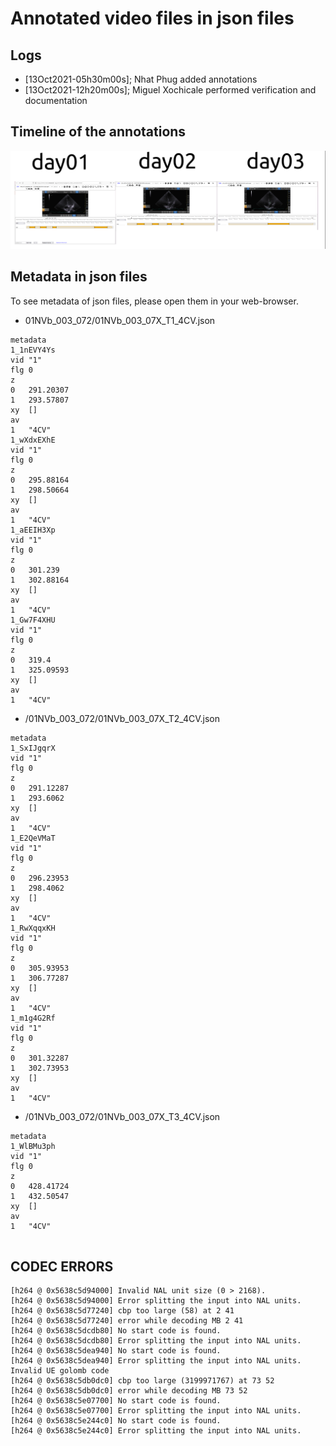 # Annotated video files in json files

## Logs
* [13Oct2021-05h30m00s]; Nhat Phug added annotations 
* [13Oct2021-12h20m00s]; Miguel Xochicale performed verification and documentation  

## Timeline of the annotations 
![fig](annotations.png)

## Metadata in json files
To see metadata of json files, please open them in your web-browser.

* 01NVb_003_072/01NVb_003_07X_T1_4CV.json
```
metadata	
1_1nEVY4Ys	
vid	"1"
flg	0
z	
0	291.20307
1	293.57807
xy	[]
av	
1	"4CV"
1_wXdxEXhE	
vid	"1"
flg	0
z	
0	295.88164
1	298.50664
xy	[]
av	
1	"4CV"
1_aEEIH3Xp	
vid	"1"
flg	0
z	
0	301.239
1	302.88164
xy	[]
av	
1	"4CV"
1_Gw7F4XHU	
vid	"1"
flg	0
z	
0	319.4
1	325.09593
xy	[]
av	
1	"4CV"

``` 

* /01NVb_003_072/01NVb_003_07X_T2_4CV.json
```
metadata	
1_SxIJgqrX	
vid	"1"
flg	0
z	
0	291.12287
1	293.6062
xy	[]
av	
1	"4CV"
1_E2QeVMaT	
vid	"1"
flg	0
z	
0	296.23953
1	298.4062
xy	[]
av	
1	"4CV"
1_RwXqqxKH	
vid	"1"
flg	0
z	
0	305.93953
1	306.77287
xy	[]
av	
1	"4CV"
1_m1g4G2Rf	
vid	"1"
flg	0
z	
0	301.32287
1	302.73953
xy	[]
av	
1	"4CV"
```

* /01NVb_003_072/01NVb_003_07X_T3_4CV.json
``` 
metadata	
1_WlBMu3ph	
vid	"1"
flg	0
z	
0	428.41724
1	432.50547
xy	[]
av	
1	"4CV"


```  


## CODEC ERRORS

```
[h264 @ 0x5638c5d94000] Invalid NAL unit size (0 > 2168).
[h264 @ 0x5638c5d94000] Error splitting the input into NAL units.
[h264 @ 0x5638c5d77240] cbp too large (58) at 2 41
[h264 @ 0x5638c5d77240] error while decoding MB 2 41
[h264 @ 0x5638c5dcdb80] No start code is found.
[h264 @ 0x5638c5dcdb80] Error splitting the input into NAL units.
[h264 @ 0x5638c5dea940] No start code is found.
[h264 @ 0x5638c5dea940] Error splitting the input into NAL units.
Invalid UE golomb code
[h264 @ 0x5638c5db0dc0] cbp too large (3199971767) at 73 52
[h264 @ 0x5638c5db0dc0] error while decoding MB 73 52
[h264 @ 0x5638c5e07700] No start code is found.
[h264 @ 0x5638c5e07700] Error splitting the input into NAL units.
[h264 @ 0x5638c5e244c0] No start code is found.
[h264 @ 0x5638c5e244c0] Error splitting the input into NAL units.
 
 
```